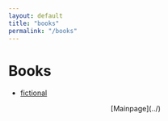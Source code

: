 ```yaml
---
layout: default
title: "books"
permalink: "/books"
---
```


# Books

 - [fictional](fictional/)

 <div style="text-align: center;" markdown="1"> [Mainpage](../) 
</div>  